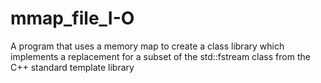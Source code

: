 # mmap_file_I-O
A program that uses a memory map to create a class library which implements a replacement for a subset of the std::fstream class from the C++ standard template library
